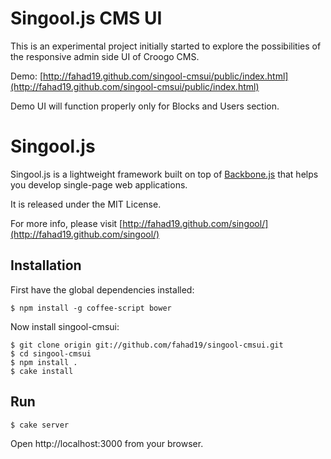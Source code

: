 # Singool.js CMS UI

This is an experimental project initially started to explore the possibilities of the responsive admin side UI of Croogo CMS.

Demo: [http://fahad19.github.com/singool-cmsui/public/index.html](http://fahad19.github.com/singool-cmsui/public/index.html)

Demo UI will function properly only for Blocks and Users section.

# Singool.js

Singool.js is a lightweight framework built on top of [Backbone.js](http://backbonejs.org/) that helps you develop single-page web applications.

It is released under the MIT License.

For more info, please visit [http://fahad19.github.com/singool/](http://fahad19.github.com/singool/)

## Installation

First have the global dependencies installed:

    $ npm install -g coffee-script bower

Now install singool-cmsui:

    $ git clone origin git://github.com/fahad19/singool-cmsui.git
    $ cd singool-cmsui
    $ npm install .
    $ cake install

## Run

    $ cake server

Open http://localhost:3000 from your browser.
